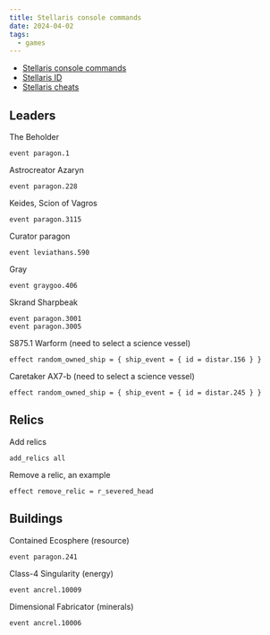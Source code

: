 ```yaml
---
title: Stellaris console commands
date: 2024-04-02
tags:
  - games
---
```


+ [Stellaris console commands](https://stellaris.paradoxwikis.com/Console_commands)
+ [Stellaris ID](https://stellaris.paradoxwikis.com/ID)
+ [Stellaris cheats](https://stellarischeats.com/)

## Leaders

The Beholder
```
event paragon.1
```

Astrocreator Azaryn
```
event paragon.228
```

Keides, Scion of Vagros
```
event paragon.3115
```

Curator paragon
```
event leviathans.590
```

Gray
```
event graygoo.406
```

Skrand Sharpbeak
```
event paragon.3001
event paragon.3005
```

S875.1 Warform (need to select a science vessel)
```
effect random_owned_ship = { ship_event = { id = distar.156 } }
```

Caretaker AX7-b	(need to select a science vessel)
```
effect random_owned_ship = { ship_event = { id = distar.245 } }
```

## Relics

Add relics
```
add_relics all
```

Remove a relic, an example
```
effect remove_relic = r_severed_head
```

## Buildings

Contained Ecosphere (resource)
```
event paragon.241
```

Class-4 Singularity	(energy)
```
event ancrel.10009
```

Dimensional Fabricator (minerals)
```
event ancrel.10006
```
